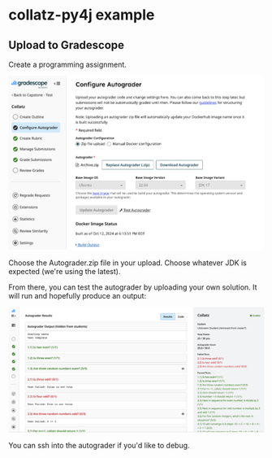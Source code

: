 # collatz-py4j example

## Upload to Gradescope

Create a programming assignment.

![Gradescope assignment creation prompt](screenshots/autograder-upload.png)

Choose the Autograder.zip file in your upload. Choose whatever JDK is expected (we're using the latest).

From there, you can test the autograder by uploading your own solution. It will run and hopefully produce an output:

![Gradescope autograder results](screenshots/autograder-results.png)

You can ssh into the autograder if you'd like to debug.